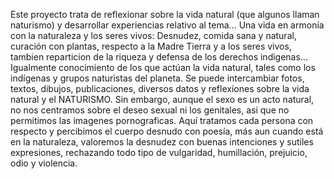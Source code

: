 Este proyecto trata de reflexionar sobre la vida natural (que algunos llaman naturismo) y desarrollar experiencias relativo al tema... Una vida en armonía con la naturaleza y los seres vivos: Desnudez, comida sana y natural, curación con plantas, respecto a la Madre Tierra y a los seres vivos, tambien reparticion de la riqueza y defensa de los derechos indigenas... Igualmente conocimiento de los que actúan la vida natural, tales como los indígenas y grupos naturistas del planeta. 
Se puede intercambiar fotos, textos, dibujos, publicaciones, diversos datos y reflexiones sobre la vida natural y el NATURISMO. Sin embargo, aunque el sexo es un acto natural, no nos centramos sobre el deseo sexual ni los genitales, asi que no permitimos las imagenes pornograficas. 
Aquí tratamos cada persona con respecto y percibimos el cuerpo desnudo con poesía, más aun cuando está en la naturaleza, valoremos la desnudez con buenas intenciones y sutiles expresiones, rechazando todo tipo de vulgaridad, humillación, prejuicio, odio y violencia.
